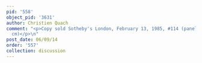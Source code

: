 ```yaml
---
pid: '558'
object_pid: '3631'
author: Christien Quach
comment: "<p>Copy sold Sotheby's London, February 13, 1985, #114 (panel, 55.2 x 71.8
  cm)</p>\n"
post_date: 06/09/14
order: '557'
collection: discussion
---
```

